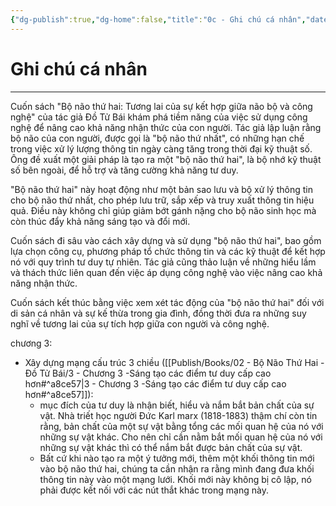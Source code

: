 ```yaml
---
{"dg-publish":true,"dg-home":false,"title":"0c - Ghi chú cá nhân","date":"2025-01-31","tags":["sach","sach/bo-nao-thu-hai"],"dg-path":"Books/02 - Bộ Não Thứ Hai - Đồ Tử Bái/_Ghi chú cá nhân.md","permalink":"/books/02-bo-nao-thu-hai-do-tu-bai/ghi-chu-ca-nhan/","dgPassFrontmatter":true,"updated":"2025-02-23T14:23:13.319+07:00"}
---
```


# Ghi chú cá nhân
---
Cuốn sách "Bộ não thứ hai: Tương lai của sự kết hợp giữa não bộ và công nghệ" của tác giả Đồ Tử Bái khám phá tiềm năng của việc sử dụng công nghệ để nâng cao khả năng nhận thức của con người. Tác giả lập luận rằng bộ não của con người, được gọi là "bộ não thứ nhất", có những hạn chế trong việc xử lý lượng thông tin ngày càng tăng trong thời đại kỹ thuật số. Ông đề xuất một giải pháp là tạo ra một "bộ não thứ hai", là bộ nhớ kỹ thuật số bên ngoài, để hỗ trợ và tăng cường khả năng tư duy.

"Bộ não thứ hai" này hoạt động như một bản sao lưu và bộ xử lý thông tin cho bộ não thứ nhất, cho phép lưu trữ, sắp xếp và truy xuất thông tin hiệu quả. Điều này không chỉ giúp giảm bớt gánh nặng cho bộ não sinh học mà còn thúc đẩy khả năng sáng tạo và đổi mới.

Cuốn sách đi sâu vào cách xây dựng và sử dụng "bộ não thứ hai", bao gồm lựa chọn công cụ, phương pháp tổ chức thông tin và các kỹ thuật để kết hợp nó với quy trình tư duy tự nhiên. Tác giả cũng thảo luận về những hiểu lầm và thách thức liên quan đến việc áp dụng công nghệ vào việc nâng cao khả năng nhận thức.

Cuốn sách kết thúc bằng việc xem xét tác động của "bộ não thứ hai" đối với di sản cá nhân và sự kế thừa trong gia đình, đồng thời đưa ra những suy nghĩ về tương lai của sự tích hợp giữa con người và công nghệ.


chương 3:
- Xây dựng mạng cấu trúc 3 chiều ([[Publish/Books/02 - Bộ Não Thứ Hai - Đồ Tử Bái/3 - Chương 3 -Sáng tạo các điểm tư duy cấp cao hơn#^a8ce57\|3 - Chương 3 -Sáng tạo các điểm tư duy cấp cao hơn#^a8ce57]]):
	- mục đích của tư duy là nhận biết, hiểu và nắm bắt bản chất của sự vật. Nhà triết học người Đức Karl marx (1818-1883) thậm chí còn tin rằng, bản chất của một sự vật bằng tổng các mối quan hệ của nó với những sự vật khác. Cho nên chỉ cần nằm bắt mối quan hệ của nó với những sự vật khác thì có thể nắm bắt được bản chất của sự vật.
	- Bất cứ khi nào tạo ra một ý tưởng mới, thêm một khối thông tin mới vào bộ não thứ hai, chúng ta cần nhận ra rằng mình đang đưa khối thông tin này vào một mạng lưới. Khối mới này không bị cô lập, nó phải được kết nối với các nút thắt khác trong mạng này. 
